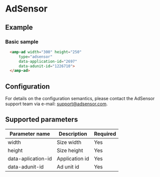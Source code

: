 <!---
Copyright 2019 The AMP HTML Authors. All Rights Reserved.

Licensed under the Apache License, Version 2.0 (the "License");
you may not use this file except in compliance with the License.
You may obtain a copy of the License at

      http://www.apache.org/licenses/LICENSE-2.0

Unless required by applicable law or agreed to in writing, software
distributed under the License is distributed on an "AS-IS" BASIS,
WITHOUT WARRANTIES OR CONDITIONS OF ANY KIND, either express or implied.
See the License for the specific language governing permissions and
limitations under the License.
-->

# AdSensor

## Example

### Basic sample

```html
  <amp-ad width="300" height="250"
      type="adsensor"
      data-application-id="2697"
      data-adunit-id="1226710">
  </amp-ad>
```

## Configuration

For details on the configuration semantics, please contact the AdSensor support team via e-mail: support@adsensor.com.

## Supported parameters

| Parameter name     | Description                         | Required |
|--------------------|-------------------------------------|----------|
| width              | Size width                          | Yes      |
| height             | Size height                         | Yes      |
| data-aplication-id | Application id                      | Yes      |
| data-adunit-id     | Ad unit id                          | Yes      |
